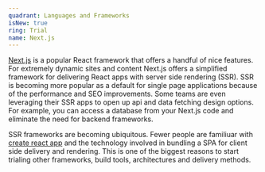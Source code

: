 ```yaml
---
quadrant: Languages and Frameworks
isNew: true
ring: Trial
name: Next.js
---
```


[Next.js](https://nextjs.org/) is a popular React framework that offers a handful of nice features. For extremely dynamic sites and content Next.js offers a simplified framework for delivering React apps with server side rendering (SSR). SSR is becoming more popular as a default for single page applications because of the performance and SEO improvements. Some teams are even leveraging their SSR apps to open up api and data fetching design options. For example, you can access a database from your Next.js code and eliminate the need for backend frameworks.

SSR frameworks are becoming ubiquitous. Fewer people are familiuar with [create react app](https://reactjs.org/docs/create-a-new-react-app.html#create-react-app) and the technology involved in bundling a SPA for client side delivery and rendering. This is one of the biggest reasons to start trialing other frameworks, build tools, architectures and delivery methods.
